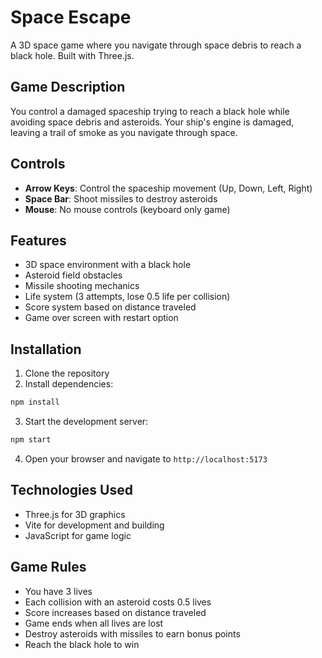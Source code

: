 # Space Escape

A 3D space game where you navigate through space debris to reach a black hole. Built with Three.js.

## Game Description

You control a damaged spaceship trying to reach a black hole while avoiding space debris and asteroids. Your ship's engine is damaged, leaving a trail of smoke as you navigate through space.

## Controls

- **Arrow Keys**: Control the spaceship movement (Up, Down, Left, Right)
- **Space Bar**: Shoot missiles to destroy asteroids
- **Mouse**: No mouse controls (keyboard only game)

## Features

- 3D space environment with a black hole
- Asteroid field obstacles
- Missile shooting mechanics
- Life system (3 attempts, lose 0.5 life per collision)
- Score system based on distance traveled
- Game over screen with restart option

## Installation

1. Clone the repository
2. Install dependencies:
```bash
npm install
```
3. Start the development server:
```bash
npm start
```
4. Open your browser and navigate to `http://localhost:5173`

## Technologies Used

- Three.js for 3D graphics
- Vite for development and building
- JavaScript for game logic

## Game Rules

- You have 3 lives
- Each collision with an asteroid costs 0.5 lives
- Score increases based on distance traveled
- Game ends when all lives are lost
- Destroy asteroids with missiles to earn bonus points
- Reach the black hole to win 